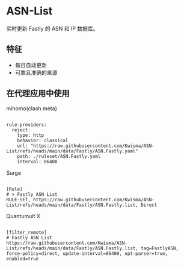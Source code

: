 
# ASN-List

实时更新 Fastly 的 ASN 和 IP 数据库。

## 特征

- 每日自动更新
- 可靠且准确的来源

## 在代理应用中使用

mihomo(clash.meta)

<pre><code class="language-javascript">
rule-providers:
  reject:
    type: http
    behavior: classical
    url: "https://raw.githubusercontent.com/Kwisma/ASN-List/refs/heads/main/data/Fastly/ASN.Fastly.yaml"
    path: ./ruleset/ASN.Fastly.yaml
    interval: 86400
</code></pre>

Surge

<pre><code class="language-javascript">
[Rule]
# > Fastly ASN List
RULE-SET, https://raw.githubusercontent.com/Kwisma/ASN-List/refs/heads/main/data/Fastly/ASN.Fastly.list, Direct
</code></pre>

Quantumult X

<pre><code class="language-javascript">
[filter_remote]
# Fastly ASN List
https://raw.githubusercontent.com/Kwisma/ASN-List/refs/heads/main/data/Fastly/ASN.Fastly.list, tag=FastlyASN, force-policy=direct, update-interval=86400, opt-parser=true, enabled=true
</code></pre>
